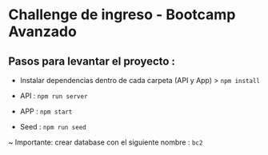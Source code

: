 # Challenge de ingreso - Bootcamp Avanzado

## Pasos para levantar el proyecto :

- Instalar dependencias dentro de cada carpeta (API y App) > `npm install`

- API : `npm run server`
- APP : `npm start`
- Seed : `npm run seed`

~ Importante: crear database con el siguiente nombre : `bc2`
